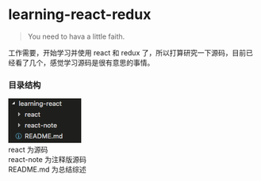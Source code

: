 # learning-react-redux

> You need to hava a little faith.

工作需要，开始学习并使用 react 和 redux 了，所以打算研究一下源码，目前已经看了几个，感觉学习源码是很有意思的事情。

### 目录结构
![目录结构](images/image.png)<br>
react 为源码<br>
react-note 为注释版源码<br>
README.md 为总结综述


